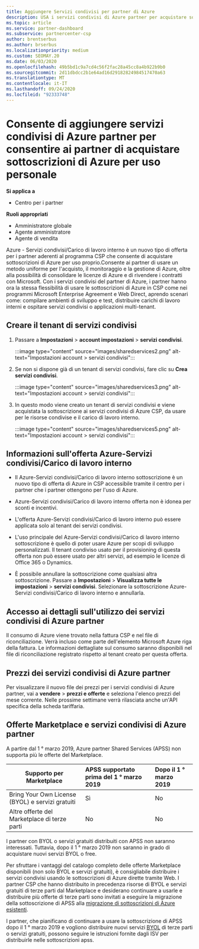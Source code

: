 ```yaml
---
title: Aggiungere Servizi condivisi per partner di Azure
description: USA i servizi condivisi di Azure partner per acquistare sottoscrizioni di Azure per uso personale e per avere un metodo uniforme per l'acquisto, il monitoraggio e la gestione di Azure.
ms.topic: article
ms.service: partner-dashboard
ms.subservice: partnercenter-csp
author: brentserbus
ms.author: brserbus
ms.localizationpriority: medium
ms.custom: SEOMAY.20
ms.date: 06/03/2020
ms.openlocfilehash: 49b5bd1c9a7cd4c56f2fac28a45cc8a4b922b9b0
ms.sourcegitcommit: 2d11dbdcc2b1e64ad16d29182824984517470a63
ms.translationtype: MT
ms.contentlocale: it-IT
ms.lasthandoff: 09/24/2020
ms.locfileid: "92333748"
---
```

# <a name="add-azure-partner-shared-services-so-partners-can-buy-azure-subscriptions-for-their-own-use"></a>Consente di aggiungere servizi condivisi di Azure partner per consentire ai partner di acquistare sottoscrizioni di Azure per uso personale

**Si applica a**

- Centro per i partner
 
**Ruoli appropriati**

- Amministratore globale
- Agente amministratore
- Agente di vendita

Azure - Servizi condivisi/Carico di lavoro interno è un nuovo tipo di offerta per i partner aderenti al programma CSP che consente di acquistare sottoscrizioni di Azure per uso proprio.Consente ai partner di usare un metodo uniforme per l'acquisto, il monitoraggio e la gestione di Azure, oltre alla possibilità di consolidare le licenze di Azure e di rivendere i contratti con Microsoft. Con i servizi condivisi del partner di Azure, i partner hanno ora la stessa flessibilità di usare le sottoscrizioni di Azure in CSP come nei programmi Microsoft Enterprise Agreement e Web Direct, aprendo scenari come: compilare ambienti di sviluppo e test, distribuire carichi di lavoro interni e ospitare servizi condivisi o applicazioni multi-tenant.  

## <a name="create-the-shared-services-tenant"></a>Creare il tenant di servizi condivisi

1. Passare a **Impostazioni**  >  **account impostazioni**  >  **servizi condivisi**.

   :::image type="content" source="images/sharedservices2.png" alt-text="Impostazioni account > servizi condivisi":::

2. Se non si dispone già di un tenant di servizi condivisi, fare clic su **Crea servizi condivisi**.

   :::image type="content" source="images/sharedservices3.png" alt-text="Impostazioni account > servizi condivisi":::

3. In questo modo viene creato un tenant di servizi condivisi e viene acquistata la sottoscrizione ai servizi condivisi di Azure CSP, da usare per le risorse condivise e il carico di lavoro interno.

   :::image type="content" source="images/sharedservices5.png" alt-text="Impostazioni account > servizi condivisi":::

## <a name="about-the-azure--internalshared-services-offer"></a>Informazioni sull'offerta Azure-Servizi condivisi/Carico di lavoro interno

- Il Azure-Servizi condivisi/Carico di lavoro interno sottoscrizione è un nuovo tipo di offerta di Azure in CSP accessibile tramite il centro per i partner che i partner ottengono per l'uso di Azure.

- Azure-Servizi condivisi/Carico di lavoro interno offerta non è idonea per sconti e incentivi.

- L'offerta Azure-Servizi condivisi/Carico di lavoro interno può essere applicata solo al tenant dei servizi condivisi.

- L'uso principale del Azure-Servizi condivisi/Carico di lavoro interno sottoscrizione è quello di poter usare Azure per scopi di sviluppo personalizzati. Il tenant condiviso usato per il provisioning di questa offerta non può essere usato per altri servizi, ad esempio le licenze di Office 365 o Dynamics.

- È possibile annullare la sottoscrizione come qualsiasi altra sottoscrizione. Passare a **Impostazioni**  >  **Visualizza tutte le impostazioni**  >  **servizi condivisi**. Selezionare la sottoscrizione Azure-Servizi condivisi/Carico di lavoro interno e annullarla.

## <a name="accessing-azure-partner-shared-services-consumption-details"></a>Accesso ai dettagli sull'utilizzo dei servizi condivisi di Azure partner

Il consumo di Azure viene trovato nella fattura CSP e nel file di riconciliazione. Verrà incluso come parte dell'elemento Microsoft Azure riga della fattura. Le informazioni dettagliate sul consumo saranno disponibili nel file di riconciliazione registrato rispetto al tenant creato per questa offerta.

## <a name="azure-partner-shared-services-pricing"></a>Prezzi dei servizi condivisi di Azure partner

Per visualizzare il nuovo file dei prezzi per i servizi condivisi di Azure partner, vai a **vendere**  >  **prezzi e offerte** e seleziona l'elenco prezzi del mese corrente. Nelle prossime settimane verrà rilasciata anche un'API specifica della scheda tariffaria.

## <a name="marketplace-offers-and-azure-partner-shared-services"></a>Offerte Marketplace e servizi condivisi di Azure partner

A partire dal 1 ° marzo 2019, Azure partner Shared Services (APSS) non supporta più le offerte del Marketplace.

|**Supporto per Marketplace**   |**APSS supportato prima del 1 ° marzo 2019**|**Dopo il 1 ° marzo 2019**|
|---------------------------|:----------------------------|:-------------------|
|Bring Your Own License (BYOL) e servizi gratuiti   | Sì   | No|
|Altre offerte del Marketplace di terze parti   | No   |No|

I partner con BYOL o servizi gratuiti distribuiti con APSS non saranno interessati. Tuttavia, dopo il 1 ° marzo 2019 non saranno in grado di acquistare nuovi servizi BYOL o free.

Per sfruttare i vantaggi del catalogo completo delle offerte Marketplace disponibili (non solo BYOL e servizi gratuiti), è consigliabile distribuire i servizi condivisi usando le sottoscrizioni di Azure dirette tramite Web.  I partner CSP che hanno distribuito in precedenza risorse di BYOL e servizi gratuiti di terze parti dal Marketplace e desiderano continuare a usarle e distribuire più offerte di terze parti sono invitati a eseguire la migrazione della sottoscrizione di APSS alla [migrazione di sottoscrizioni di Azure esistenti](/azure/cloud-solution-provider/migration/migration#migrating-existing-azure-subscriptions).

I partner, che pianificano di continuare a usare la sottoscrizione di APSS dopo il 1 ° marzo 2019 e vogliono distribuire nuovi servizi [BYOL](https://azuremarketplace.microsoft.com/marketplace/apps?filters=byol) di terze parti o servizi gratuiti, possono seguire le istruzioni fornite dagli ISV per distribuirle nelle sottoscrizioni apss.